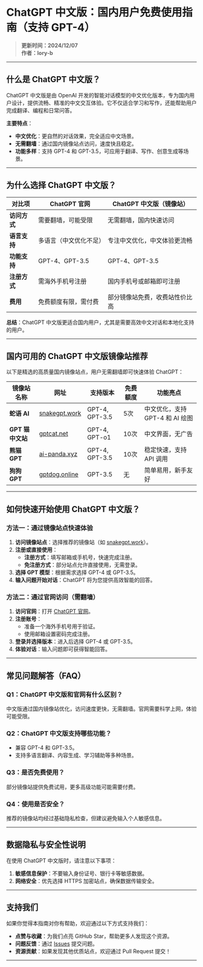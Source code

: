 # ChatGPT 中文版：国内用户免费使用指南（支持 GPT-4）
> **更新时间：2024/12/07**  
> **作者：lory-b**


---

## **什么是 ChatGPT 中文版？**
ChatGPT 中文版是由 OpenAI 开发的智能对话模型的中文优化版本，专为国内用户设计，提供流畅、精准的中文交互体验。它不仅适合学习和写作，还能帮助用户完成翻译、编程和日常问答。

**主要特点**：
- **中文优化**：更自然的对话效果，完全适应中文场景。
- **无需翻墙**：通过国内镜像站点访问，速度快且稳定。
- **功能多样**：支持 GPT-4 和 GPT-3.5，可应用于翻译、写作、创意生成等场景。

---

## **为什么选择 ChatGPT 中文版？**
| 对比项       | ChatGPT 官网              | ChatGPT 中文版（镜像站）       |
|--------------|---------------------------|-------------------------------|
| **访问方式** | 需要翻墙，可能受限        | 无需翻墙，国内快速访问         |
| **语言支持** | 多语言（中文优化不足）    | 专注中文优化，中文体验更流畅   |
| **功能支持** | GPT-4、GPT-3.5            | GPT-4、GPT-3.5                |
| **注册方式** | 需海外手机号注册          | 国内手机号或邮箱即可注册       |
| **费用**     | 免费额度有限，需付费       | 部分镜像站免费，收费站性价比高 |

**总结**：ChatGPT 中文版更适合国内用户，尤其是需要高效中文对话和本地化支持的用户。

---

## **国内可用的 ChatGPT 中文版镜像站推荐**

以下是精选的高质量国内镜像站点，用户无需翻墙即可快速体验 ChatGPT：

| 镜像站名称       | 网址                                 | 支持版本       | 免费额度 | 功能亮点                     |
|------------------|--------------------------------------|----------------|----------|------------------------------|
| **蛇语 AI**      | [snakegpt.work](https://snakegpt.work) | GPT-4, GPT-3.5 | 5次      | 中文优化，支持 GPT-4 和 AI 绘图 |
| **GPT 猫中文站** | [gptcat.net](https://gptcat.net/)     | GPT-4, GPT-o1  | 10次      | 中文界面，无广告              |
| **熊猫 GPT**     | [ai-panda.xyz](https://ai-panda.xyz/login?invite_code=34137c47) | GPT-4, GPT-3.5 | 10次      | 稳定快速，支持 API 调用        |
| **狗狗 GPT**     | [gptdog.online](https://gptdog.online) | GPT-3.5        | 无      | 简单易用，新手友好            |

---

## **如何快速开始使用 ChatGPT 中文版？**

### **方法一：通过镜像站点快速体验**
1. **访问镜像站点**：选择推荐的镜像站（如 [snakegpt.work](https://snakegpt.work)）。
2. **注册或直接使用**：
   - **注册方式**：填写邮箱或手机号，快速完成注册。
   - **免注册方式**：部分站点允许直接使用，无需登录。
3. **选择 GPT 模型**：根据需求选择 GPT-4 或 GPT-3.5。
4. **输入问题开始对话**：ChatGPT 将为您提供高效智能的回答。

### **方法二：通过官网访问（需翻墙）**
1. **访问官网**：打开 [ChatGPT 官网](https://chat.openai.com)。
2. **注册账号**：
   - 准备一个海外手机号用于验证。
   - 使用邮箱设置密码完成注册。
3. **登录并选择版本**：进入后选择 GPT-4 或 GPT-3.5。
4. **体验对话**：输入问题即可获得智能回答。

---

## **常见问题解答（FAQ）**

### Q1：ChatGPT 中文版和官网有什么区别？
中文版通过国内镜像站优化，访问速度更快，无需翻墙。官网需要科学上网，体验可能受限。

### Q2：ChatGPT 中文版支持哪些功能？
- 兼容 GPT-4 和 GPT-3.5。
- 支持多语言翻译、内容生成、学习辅助等多种场景。

### Q3：是否免费使用？
部分镜像站提供免费试用，更多高级功能可能需要付费。

### Q4：使用是否安全？
推荐的镜像站均经过基础隐私检查，但建议避免输入个人敏感信息。

---

## **数据隐私与安全性说明**

在使用 ChatGPT 中文版时，请注意以下事项：
1. **敏感信息保护**：不要输入身份证号、银行卡等敏感数据。
2. **网络安全**：优先选择 HTTPS 加密站点，确保数据传输安全。

---

## **支持我们**
如果你觉得本指南对你有帮助，欢迎通过以下方式支持我们：
- **点赞与收藏**：为我们点亮 GitHub Star，帮助更多人发现这个资源。
- **问题反馈**：通过 [Issues](https://github.com/你的项目地址/issues) 提交问题。
- **资源贡献**：如果发现其他优质站点，欢迎通过 Pull Request 提交！

---

   <meta name="description" content="ChatGPT中文版免费指南，无需翻墙，支持GPT-4。了解国内镜像站的推荐和快速使用方法。">
   <meta name="keywords" content="ChatGPT中文版, GPT-4, 中文镜像站, 无需翻墙, 免费ChatGPT">
